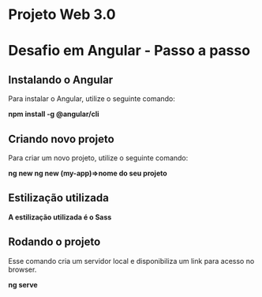# Projeto Web 3.0
 
# Desafio em Angular - Passo a passo

## Instalando o Angular

Para instalar o Angular, utilize o seguinte comando:

<strong>npm install -g @angular/cli</strong>

## Criando novo projeto

Para criar um novo projeto, utilize o seguinte comando:

<strong>ng new ng new (my-app)=>nome do seu projeto</strong>

## Estilização utilizada

<strong>A estilização utilizada é o Sass</strong>

## Rodando o projeto

Esse comando cria um servidor local e disponibiliza um link para acesso no browser.

<strong>ng serve</strong>
